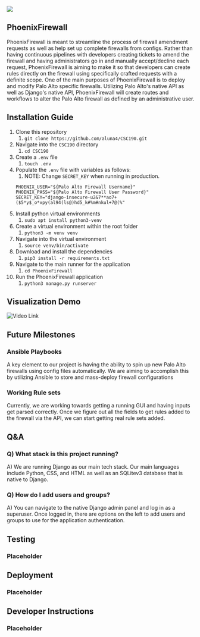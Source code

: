 ![](https://lh7-us.googleusercontent.com/Q5qISaC80enw9vhh_JmkwlelJS5Kkxu_U5Oy03W-LZ7wMiQUXAb2MhCGINlo3p8Ft8Lvy-j1uT8bh09CySWQZFcyg8GRVQoeQ3VskPOTfi_cfD356djTSzpTgreCIgoiUV_o2vDvsYpfx6o=s2048)

## PhoenixFirewall
PhoenixFirewall is meant to streamline the process of firewall amendment requests as well as help set up complete firewalls from configs. Rather than having continuous pipelines with developers creating tickets to amend the firewall and having administrators go in and manually accept/decline each request, PhoenixFirewall is aiming to make it so that developers can create rules directly on the firewall using specifically crafted requests with a definite scope. One of the main purposes of PhoenixFirewall  is to deploy and modify Palo Alto specific firewalls.  Utilizing Palo Alto's native API as well as Django's native API, PhoenixFirewall will create routes and workflows to alter the Palo Alto firewall as defined by an administrative user.

## Installation Guide
1) Clone this repository
	1) `git clone https://github.com/aluna4/CSC190.git`
2) Navigate into the `CSC190` directory
	1) `cd CSC190`
3) Create a `.env` file
	1) `touch .env`
2) Populate the `.env` file with variables as follows:
	1) NOTE: Change `SECRET_KEY` when running in production. 
   ```
   PHOENIX_USER="${Palo Alto Firewall Username}"
   PHOENIX_PASS="${Palo Alto Firewall User Password}"
   SECRET_KEY="django-insecure-u2&7**ao7+($5*y$_o*xpy(al94(ls@)hd5_k#%m#nkul+7@(%"
   ```
1) Install python virtual environments
	1) `sudo apt install python3-venv`
2) Create a virtual environment within the root folder
	1) `python3 -m venv venv`
3) Navigate into the virtual environment 
	1) `source venv/bin/activate`
4) Download and install the dependencies
	1) `pip3 install -r requirements.txt`
5) Navigate to the main runner for the application
	1) `cd PhoenixFirewall`
6) Run the PhoenixFirewall application
	1) `python3 manage.py runserver`

## Visualization Demo
![Video Link](https://www.youtube.com/shorts/pWTXqm0EDjQ)

## Future Milestones
### Ansible Playbooks
A key element to our project is having the ability to spin up new Palo Alto firewalls using config files automatically. We are aiming to accomplish this by utilizing Ansible to store and mass-deploy firewall configurations

### Working Rule sets
Currently, we are working towards getting a running GUI and having inputs get parsed correctly. Once we figure out all the fields to get rules added to the firewall via the API, we can start getting real rule sets added.

## Q&A
### Q)  What stack is this project running?
A) We are running Django as our main tech stack. Our main languages include Python, CSS, and HTML as well as an SQLitev3 database that is native to Django.

### Q) How do I add users and groups?
A) You can navigate to the native Django admin panel and log in as a superuser. Once logged in, there are options on the left to add users and groups to use for the application authentication. 

## Testing
### Placeholder

## Deployment
### Placeholder

## Developer Instructions
### Placeholder
